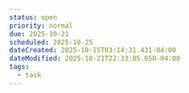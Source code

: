 ```yaml
---
status: open
priority: normal
due: 2025-10-21
scheduled: 2025-10-25
dateCreated: 2025-10-15T03:14:31.431-04:00
dateModified: 2025-10-21T22:33:05.650-04:00
tags:
  - task
---
```


